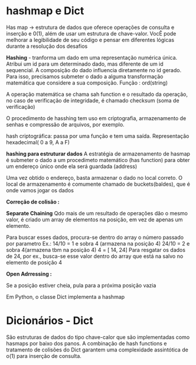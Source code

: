 # hashmap e Dict

 Has map -> estrutura de dados que oferece operações de consulta e inserção e 0(1), além de usar um estrutura de chave-valor. VocÊ pode melhorar a legibilidade de seu código e pensar em diferentes lógicas durante a resolução dos desafios

**Hashing** - tranforma um dado em uma representação numérica única. Atribui um id para um determinado dado, mas diferente de um id sequencial. A composição do dado influencia diretamente no id gerado. Para isso, precisamos submeter o dado a alguma transformação matemática que considere a sua composição.
Função : ord(string)

A operação matemática se chama sah function e o resultado da operação, no caso de verificação de integridade, é chamado checksum (soma de verificação)

  O procedimento de hasshing tem uso em criptografia, armazenamento de senhas e compressão de arquivos, por exemplo. 


hash criptográfica: passa por uma função e tem uma saída. Representação hexadecimal( 0 a 9, A a F)


**hashing para estruturar dados**
A estratégia de armazenamento de hasmap é submeter o dado a um procedimeto matemático (has function) para obter um endereço único onde ela será guardada (address)

Uma vez obtido o endereço, basta armazenar o dado no local correto. 
O local de armazenamento é comumente chamado de buckets(baldes), que é onde vamos jogar os dados

**Correção de colisão :**

**Separate Chaining** Qdo mais de um resultado de operações dão o mesmo valor, é criado um array de elementos na posição, em vez de apenas um elemento.

Para buscar esses dados, procura-se dentro do array o número passado por parametro
Ex.:
14/10 = 1 e sobra 4 (armazena na posição 4)
24/10 = 2 e sobra 4(armazena tbm na posição 4)
4 = [ 14, 24]
Para resgatar os dados de 24, por ex., busca-se esse valor dentro do array que está na salvo no elemento de posição 4

**Open Adrressing :**

Se a posição estiver cheia, pula para a próxima posição vazia

Em Python, o classe Dict implementa a hashmap

# Dicionários - Dict

São estruturas de dados do tipo chave-calor que são implementadas como hasmaps por baixo dos panos. A combinação de hash functions e tratamento de colisões do Dict garantem uma complexidade assintótica de o(1) para inserção de consulta.



